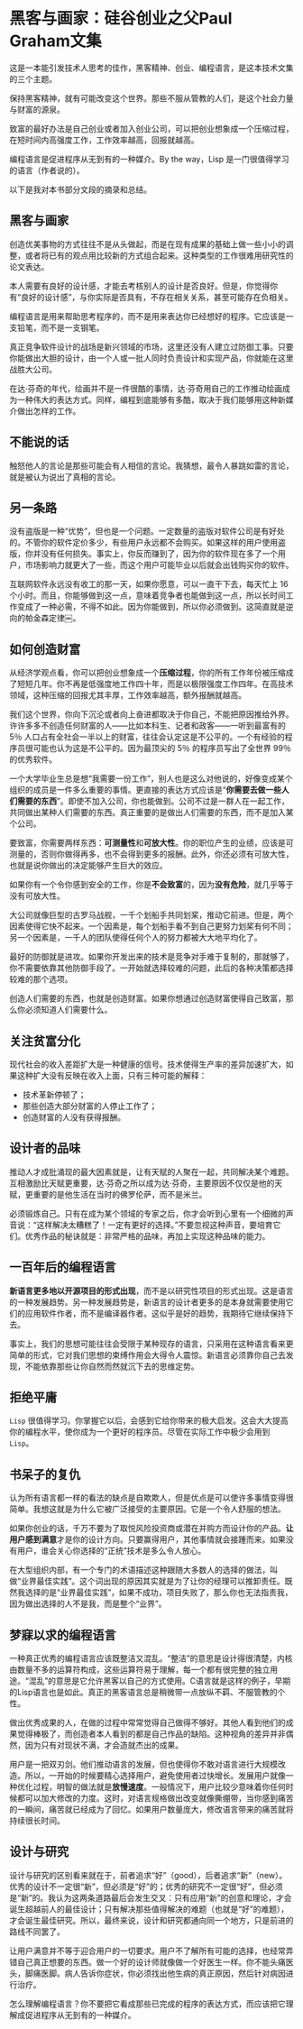 # 黑客与画家：硅谷创业之父Paul Graham文集
这是一本能引发技术人思考的佳作，黑客精神、创业、编程语言，是这本技术文集的三个主题。

保持黑客精神，就有可能改变这个世界。那些不服从管教的人们，是这个社会力量与财富的源泉。

致富的最好办法是自己创业或者加入创业公司，可以把创业想象成一个压缩过程，在短时间内高强度工作，工作效率越高，回报就越高。

编程语言是促进程序从无到有的一种媒介。By the way，Lisp 是一门很值得学习的语言（作者说的）。

以下是我对本书部分文段的摘录和总结。

## 黑客与画家
创造优美事物的方式往往不是从头做起，而是在现有成果的基础上做一些小小的调整，或者将已有的观点用比较新的方式组合起来。这种类型的工作很难用研究性的论文表达。

本人需要有良好的设计感，才能去考核别人的设计是否良好。但是，你觉得你有“良好的设计感”，与你实际是否具有，不存在相关关系，甚至可能存在负相关。

编程语言是用来帮助思考程序的，而不是用来表达你已经想好的程序。它应该是一支铅笔，而不是一支钢笔。

真正竞争软件设计的战场是新兴领域的市场，这里还没有人建立过防御工事。只要你能做出大胆的设计，由一个人或一批人同时负责设计和实现产品，你就能在这里战胜大公司。

在达·芬奇的年代，绘画并不是一件很酷的事情，达·芬奇用自己的工作推动绘画成为一种伟大的表达方式。同样，编程到底能够有多酷，取决于我们能够用这种新媒介做出怎样的工作。


## 不能说的话
触怒他人的言论是那些可能会有人相信的言论。我猜想，最令人暴跳如雷的言论，就是被认为说出了真相的言论。


## 另一条路
没有盗版是一种“优势”，但也是一个问题。一定数量的盗版对软件公司是有好处的。不管你的软件定价多少，有些用户永远都不会购买。如果这样的用户使用盗版，你并没有任何损失。事实上，你反而赚到了，因为你的软件现在多了一个用户，市场影响力就更大了一些，而这个用户可能毕业以后就会出钱购买你的软件。

互联网软件永远没有收工的那一天，如果你愿意，可以一直干下去，每天忙上 16 个小时。而且，你能够做到这一点，意味着竞争者也能做到这一点，所以长时间工作变成了一种必需，不得不如此。因为你能做到，所以你必须做到。这简直就是逆向的帕金森定律￼。


## 如何创造财富
从经济学观点看，你可以把创业想象成一个**压缩过程**，你的所有工作年份被压缩成了短短几年。你不再是低强度地工作四十年，而是以极限强度工作四年。在高技术领域，这种压缩的回报尤其丰厚，工作效率越高，额外报酬就越高。

我们这个世界，你向下沉沦或者向上奋进都取决于你自己，不能把原因推给外界。许许多多不创造任何财富的人——比如本科生、记者和政客——一听到最富有的 5％ 人口占有全社会一半以上的财富，往往会认定这是不公平的。一个有经验的程序员很可能也认为这是不公平的。因为最顶尖的 5％ 的程序员写出了全世界 99％ 的优秀软件。

一个大学毕业生总是想“我需要一份工作”，别人也是这么对他说的，好像变成某个组织的成员是一件多么重要的事情。更直接的表达方式应该是“**你需要去做一些人们需要的东西**”。即使不加入公司，你也能做到。公司不过是一群人在一起工作，共同做出某种人们需要的东西。真正重要的是做出人们需要的东西，而不是加入某个公司。

要致富，你需要两样东西：**可测量性**和**可放大性**。你的职位产生的业绩，应该是可测量的，否则你做得再多，也不会得到更多的报酬。此外，你还必须有可放大性，也就是说你做出的决定能够产生巨大的效应。

如果你有一个令你感到安全的工作，你是**不会致富**的，因为**没有危险**，就几乎等于没有可放大性。

大公司就像巨型的古罗马战舰，一千个划船手共同划桨，推动它前进。但是，两个因素使得它快不起来。一个因素是，每个划船手看不到自己更努力划桨有何不同；另一个因素是，一千人的团队使得任何个人的努力都被大大地平均化了。

最好的防御就是进攻。如果你开发出来的技术是竞争对手难于复制的，那就够了，你不需要依靠其他防御手段了。一开始就选择较难的问题，此后的各种决策都选择较难的那个选项。

创造人们需要的东西，也就是创造财富。如果你想通过创造财富使得自己致富，那么你必须知道人们需要什么。


## 关注贫富分化
现代社会的收入差距扩大是一种健康的信号。技术使得生产率的差异加速扩大，如果这种扩大没有反映在收入上面，只有三种可能的解释：

- 技术革新停顿了；
- 那些创造大部分财富的人停止工作了；
- 创造财富的人没有获得报酬。


## 设计者的品味
推动人才成批涌现的最大因素就是，让有天赋的人聚在一起，共同解决某个难题。互相激励比天赋更重要，达·芬奇之所以成为达·芬奇，主要原因不仅仅是他的天赋，更重要的是他生活在当时的佛罗伦萨，而不是米兰。

必须锻炼自己。只有在成为某个领域的专家之后，你才会听到心里有一个细微的声音说：“这样解决太糟糕了！一定有更好的选择。”不要忽视这种声音，要培育它们。优秀作品的秘诀就是：非常严格的品味，再加上实现这种品味的能力。


## 一百年后的编程语言
**新语言更多地以开源项目的形式出现**，而不是以研究性项目的形式出现。这是语言的一种发展趋势。另一种发展趋势是，新语言的设计者更多的是本身就需要使用它们的应用软件作者，而不是编译器作者。这似乎是好的趋势，我期待它继续保持下去。

事实上，我们的思想可能往往会受限于某种现存的语言，只采用在这种语言看来更简单的形式，它对我们思想的束缚作用会大得令人震惊。新语言必须靠你自己去发现，不能依靠那些让你自然而然就沉下去的思维定势。


## 拒绝平庸
`Lisp` 很值得学习。你掌握它以后，会感到它给你带来的极大启发。这会大大提高你的编程水平，使你成为一个更好的程序员。尽管在实际工作中极少会用到 `Lisp`。


## 书呆子的复仇
认为所有语言都一样的看法的缺点是自欺欺人，但是优点是可以使许多事情变得很简单。我想这就是为什么它被广泛接受的主要原因。它是一个令人舒服的想法。

如果你创业的话，千万不要为了取悦风险投资商或潜在并购方而设计你的产品。**让用户感到满意**才是你的设计方向。只要赢得用户，其他事情就会接踵而来。如果没有用户，谁会关心你选择的“正统”技术是多么令人放心。

在大型组织内部，有一个专门的术语描述这种跟随大多数人的选择的做法，叫做“业界最佳实践”。这个词出现的原因其实就是为了让你的经理可以推卸责任。既然我选择的是“业界最佳实践”，如果不成功，项目失败了，那么你也无法指责我，因为做出选择的人不是我，而是整个“业界”。


## 梦寐以求的编程语言
一种真正优秀的编程语言应该既整洁又混乱。“整洁”的意思是设计得很清楚，内核由数量不多的运算符构成，这些运算符易于理解，每一个都有很完整的独立用途。“混乱”的意思是它允许黑客以自己的方式使用。C语言就是这样的例子，早期的Lisp语言也是如此。真正的黑客语言总是稍微带一点放纵不羁、不服管教的个性。

做出优秀成果的人，在做的过程中常常觉得自己做得不够好。其他人看到他们的成果觉得棒极了，而创造者本人看到的都是自己作品的缺陷。这种视角的差异并非偶然，因为只有对现状不满，才会造就杰出的成果。

用户是一把双刃剑。他们推动语言的发展，但也使得你不敢对语言进行大规模改造。所以，一开始的时候要精心选择用户，避免使用者过快增长。发展用户就像一种优化过程，明智的做法就是**放慢速度**。一般情况下，用户比较少意味着你任何时候都可以加大修改的力度。这时，对语言规格做出改变就像撕绷带，当你感到痛苦的一瞬间，痛苦就已经成为了回忆。如果用户数量庞大，修改语言带来的痛苦就将持续很长时间。


## 设计与研究
设计与研究的区别看来就在于，前者追求“好”（good），后者追求“新”（new）。优秀的设计不一定很“新”，但必须是“好”的；优秀的研究不一定很“好”，但必须是“新”的。我认为这两条道路最后会发生交叉：只有应用“新”的创意和理论，才会诞生超越前人的最佳设计；只有解决那些值得解决的难题（也就是“好”的难题），才会诞生最佳研究。所以，最终来说，设计和研究都通向同一个地方，只是前进的路线不同罢了。

让用户满意并不等于迎合用户的一切要求。用户不了解所有可能的选择，也经常弄错自己真正想要的东西。做一个好的设计师就像做一个好医生一样。你不能头痛医头，脚痛医脚。病人告诉你症状，你必须找出他生病的真正原因，然后针对病因进行治疗。

怎么理解编程语言？你不要把它看成那些已完成的程序的表达方式，而应该把它理解成促进程序从无到有的一种媒介。